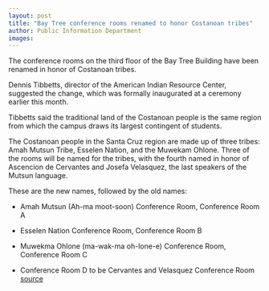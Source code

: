 ```yaml
---
layout: post
title: "Bay Tree conference rooms renamed to honor Costanoan tribes"
author: Public Information Department
images:
---
```


The conference rooms on the third floor of the Bay Tree Building have been renamed in honor of Costanoan tribes.

Dennis Tibbetts, director of the American Indian Resource Center, suggested the change, which was formally inaugurated at a ceremony earlier this month.

Tibbetts said the traditional land of the Costanoan people is the same region from which the campus draws its largest contingent of students.

The Costanoan people in the Santa Cruz region are made up of three tribes: Amah Mutsun Tribe, Esselen Nation, and the Muwekam Ohlone. Three of the rooms will be named for the tribes, with the fourth named in honor of Ascencion de Cervantes and Josefa Velasquez, the last speakers of the Mutsun language.

These are the new names, followed by the old names:

* Amah Mutsun (Ah-ma moot-soon) Conference Room, Conference Room A
* Esselen Nation Conference Room, Conference Room B  
  
* Muwekma Ohlone (ma-wak-ma oh-lone-e) Conference Room, Conference Room C  
  
* Conference Room D to be Cervantes and Velasquez Conference Room
[source](http://www1.ucsc.edu/currents/06-07/11-27/brief-names.asp "Permalink to brief-names")
